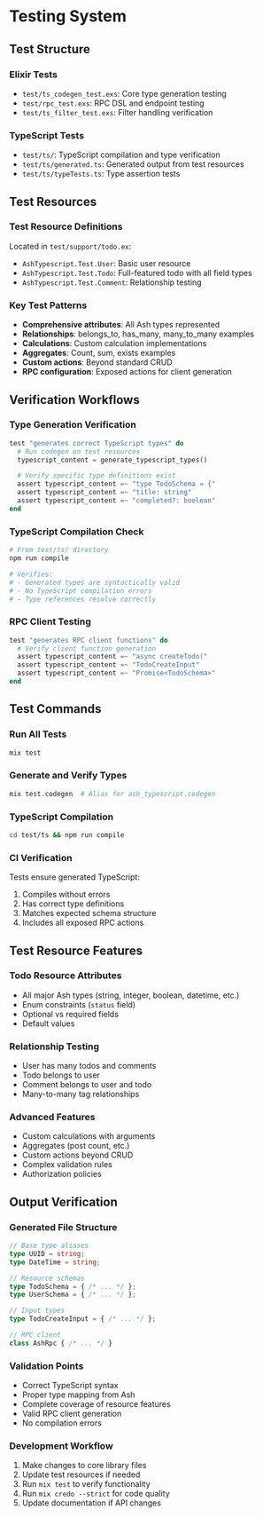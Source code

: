 # Testing System

## Test Structure

### Elixir Tests
- `test/ts_codegen_test.exs`: Core type generation testing
- `test/rpc_test.exs`: RPC DSL and endpoint testing
- `test/ts_filter_test.exs`: Filter handling verification

### TypeScript Tests
- `test/ts/`: TypeScript compilation and type verification
- `test/ts/generated.ts`: Generated output from test resources
- `test/ts/typeTests.ts`: Type assertion tests

## Test Resources

### Test Resource Definitions
Located in `test/support/todo.ex`:
- `AshTypescript.Test.User`: Basic user resource
- `AshTypescript.Test.Todo`: Full-featured todo with all field types
- `AshTypescript.Test.Comment`: Relationship testing

### Key Test Patterns
- **Comprehensive attributes**: All Ash types represented
- **Relationships**: belongs_to, has_many, many_to_many examples
- **Calculations**: Custom calculation implementations
- **Aggregates**: Count, sum, exists examples
- **Custom actions**: Beyond standard CRUD
- **RPC configuration**: Exposed actions for client generation

## Verification Workflows

### Type Generation Verification
```elixir
test "generates correct TypeScript types" do
  # Run codegen on test resources
  typescript_content = generate_typescript_types()

  # Verify specific type definitions exist
  assert typescript_content =~ "type TodoSchema = {"
  assert typescript_content =~ "title: string"
  assert typescript_content =~ "completed?: boolean"
end
```

### TypeScript Compilation Check
```bash
# From test/ts/ directory
npm run compile

# Verifies:
# - Generated types are syntactically valid
# - No TypeScript compilation errors
# - Type references resolve correctly
```

### RPC Client Testing
```elixir
test "generates RPC client functions" do
  # Verify client function generation
  assert typescript_content =~ "async createTodo("
  assert typescript_content =~ "TodoCreateInput"
  assert typescript_content =~ "Promise<TodoSchema>"
end
```

## Test Commands

### Run All Tests
```bash
mix test
```

### Generate and Verify Types
```bash
mix test.codegen  # Alias for ash_typescript.codegen
```

### TypeScript Compilation
```bash
cd test/ts && npm run compile
```

### CI Verification
Tests ensure generated TypeScript:
1. Compiles without errors
2. Has correct type definitions
3. Matches expected schema structure
4. Includes all exposed RPC actions

## Test Resource Features

### Todo Resource Attributes
- All major Ash types (string, integer, boolean, datetime, etc.)
- Enum constraints (`status` field)
- Optional vs required fields
- Default values

### Relationship Testing
- User has many todos and comments
- Todo belongs to user
- Comment belongs to user and todo
- Many-to-many tag relationships

### Advanced Features
- Custom calculations with arguments
- Aggregates (post count, etc.)
- Custom actions beyond CRUD
- Complex validation rules
- Authorization policies

## Output Verification

### Generated File Structure
```typescript
// Base type aliases
type UUID = string;
type DateTime = string;

// Resource schemas
type TodoSchema = { /* ... */ };
type UserSchema = { /* ... */ };

// Input types
type TodoCreateInput = { /* ... */ };

// RPC client
class AshRpc { /* ... */ }
```

### Validation Points
- Correct TypeScript syntax
- Proper type mapping from Ash
- Complete coverage of resource features
- Valid RPC client generation
- No compilation errors

### Development Workflow
1. Make changes to core library files
2. Update test resources if needed
3. Run `mix test` to verify functionality
4. Run `mix credo --strict` for code quality
5. Update documentation if API changes
